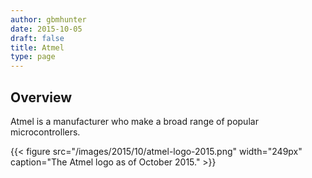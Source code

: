 ```yaml
---
author: gbmhunter
date: 2015-10-05
draft: false
title: Atmel
type: page
---
```


## Overview

Atmel is a manufacturer who make a broad range of popular microcontrollers.

{{< figure src="/images/2015/10/atmel-logo-2015.png" width="249px" caption="The Atmel logo as of October 2015."  >}}
